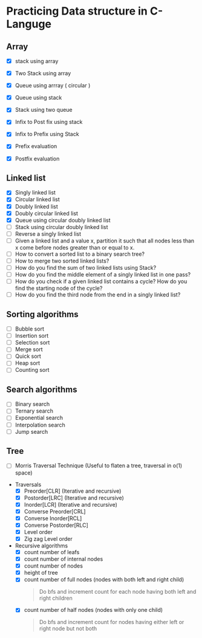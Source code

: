 # Practicing Data structure in C-Languge

## Array
- [x] stack using array
- [x] Two Stack using array
- [x] Queue using arrray ( circular )
- [x] Queue using  stack
- [x] Stack using two queue
- [x] Infix to Post fix using stack
- [x] Infix to Prefix using Stack 
- [x] Prefix evaluation
- [x] Postfix evaluation


## Linked list
- [x] Singly linked list
- [x] Circular linked list
- [x] Doubly linked list
- [x] Doubly circular linked list
- [x] Queue using circular doubly linked list
- [ ] Stack using circular doubly linked list
- [ ] Reverse a singly linked list
- [ ] Given a linked list and a value x, partition it such that all nodes less than x come before nodes greater than or equal to x.
- [ ] How to convert a sorted list to a binary search tree?
- [ ] How to merge two sorted linked lists?
- [ ] How do you find the sum of two linked lists using Stack?
- [ ] How do you find the middle element of a singly linked list in one pass?
- [ ] How do you check if a given linked list contains a cycle? How do you find the starting node of the cycle?
- [ ] How do you find the third node from the end in a singly linked list? 

## Sorting algorithms
 - [ ] Bubble sort
 - [ ] Insertion sort
 - [ ] Selection sort
 - [ ] Merge sort
 - [ ] Quick sort
 - [ ] Heap sort
 - [ ] Counting sort

## Search algorithms
- [ ] Binary search
- [ ] Ternary search
- [ ] Exponential search
- [ ] Interpolation search
- [ ] Jump search

## Tree
- [ ] Morris Traversal Technique (Useful to flaten a tree, traversal in o(1) space) 
- Traversals 
    - [x] Preorder[CLR] (Iterative and recursive)
    - [x] Postorder[LRC] (Iterative and recursive)
    - [x] Inorder[LCR] (Iterative and recursive)
    - [x] Converse Preorder[CRL]
    - [x] Converse Inorder[RCL]
    - [x] Converse Postorder[RLC]
    - [x] Level order
    - [x] Zig zag Level order
- Recursive algorithms
  - [x] count number of leafs
  - [x] count number of internal nodes
  - [x] count number of nodes
  - [x] height of tree
  - [x] count number of full nodes (nodes with both left and right child)
    > Do bfs and increment count for each node having both left and right children
  - [x] count number of half nodes (nodes with only one child)
    > Do bfs and increment count for nodes having either left or right node but not both